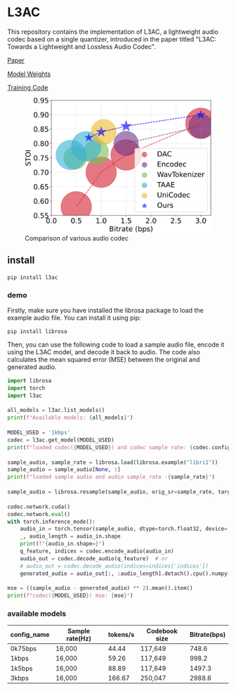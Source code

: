 # L3AC

This repository contains the implementation of L3AC, a lightweight audio codec based on a single quantizer,
introduced in the paper titled "L3AC: Towards a Lightweight and Lossless Audio Codec".

[Paper](https://arxiv.org/abs/2504.04949)

[Model Weights](https://huggingface.co/zhai-lw/L3AC)


[Training Code](https://github.com/zhai-lw/L3AC/tree/train)


<figure class="image">
  <img src="./bubble_chart.svg" alt="Comparison of various audio codec">
  <figcaption>Comparison of various audio codec</figcaption>
</figure>

## install

```
pip install l3ac
```

### demo

Firstly, make sure you have installed the librosa package to load the example audio file. You can install it using pip:

```
pip install librosa
```

Then, you can use the following code to load a sample audio file, encode it using the L3AC model, and decode it back
to audio. The code also calculates the mean squared error (MSE) between the original and generated audio.

```python
import librosa
import torch
import l3ac

all_models = l3ac.list_models()
print(f"Available models: {all_models}")

MODEL_USED = '1kbps'
codec = l3ac.get_model(MODEL_USED)
print(f"loaded codec({MODEL_USED}) and codec sample rate: {codec.config.sample_rate}")

sample_audio, sample_rate = librosa.load(librosa.example("libri1"))
sample_audio = sample_audio[None, :]
print(f"loaded sample audio and audio sample_rate :{sample_rate}")

sample_audio = librosa.resample(sample_audio, orig_sr=sample_rate, target_sr=codec.config.sample_rate)

codec.network.cuda()
codec.network.eval()
with torch.inference_mode():
    audio_in = torch.tensor(sample_audio, dtype=torch.float32, device='cuda')
    _, audio_length = audio_in.shape
    print(f"{audio_in.shape=}")
    q_feature, indices = codec.encode_audio(audio_in)
    audio_out = codec.decode_audio(q_feature)  # or
    # audio_out = codec.decode_audio(indices=indices['indices'])
    generated_audio = audio_out[:, :audio_length].detach().cpu().numpy()

mse = ((sample_audio - generated_audio) ** 2).mean().item()
print(f"codec({MODEL_USED}) mse: {mse}")
```

### available models

| config_name | Sample rate(Hz) | tokens/s | Codebook size | Bitrate(bps) |
|-------------|-----------------|----------|---------------|--------------|
| 0k75bps     | 16,000          | 44.44    | 117,649       | 748.6        |
| 1kbps       | 16,000          | 59.26    | 117,649       | 998.2        |
| 1k5bps      | 16,000          | 88.89    | 117,649       | 1497.3       |
| 3kbps       | 16,000          | 166.67   | 250,047       | 2988.6       |
